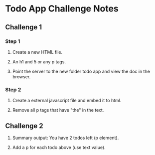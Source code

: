 # Todo App Challenge Notes

## Challenge 1

### Step 1

1. Create a new HTML file.

2. An h1 and 5 or any p tags.

3. Point the server to the new folder todo app and view the doc in the browser.

### Step 2

1. Create a external javascript file and embed it to html.

2. Remove all p tags that have "the" in the text.

## Challenge 2

1. Summary output: You have 2 todos left (p element).

2. Add a p for each todo above (use text value).
